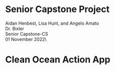 # Senior Capstone Project

Aidan Henbest, Lisa Hunt, and Angelo Amato\
Dr. Bixler\
Senior Capstone-CS\
01 November 2022\

# Clean Ocean Action App
